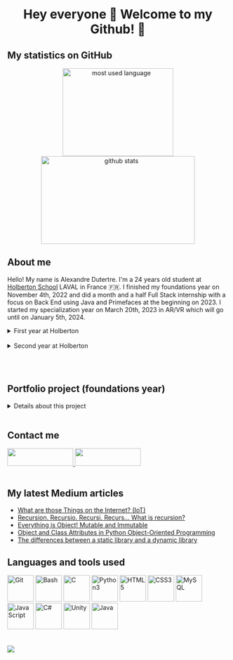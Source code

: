 # <div align="center">Hey everyone 👋 Welcome to my Github! 🎊</div>

## **My statistics on GitHub**
<div align="center">
	<img width="252" height="200" src="https://github-readme-stats.vercel.app/api/top-langs/?username=adut24&langs_count=5&theme=codeSTACKr&border_color=ffffff" alt="most used language" />
	<img width="350" height="200" src="https://github-readme-stats.vercel.app/api?username=adut24&show_icons=true&&theme=codeSTACKr&border_color=ffffff" alt="github stats" />
</div>

## **About me**
Hello! My name is Alexandre Dutertre. I'm a 24 years old student at [Holberton School](https://www.holbertonschool.com) LAVAL in France 🇫🇷. I finished my foundations year on November 4th, 2022 and did a month and a half Full Stack internship with a focus on Back End using Java and Primefaces at the beginning on 2023. I started my specialization year on March 20th, 2023 in AR/VR which will go until on January 5th, 2024.
<br/>
<details>
<summary>First year at Holberton</summary>
<br/>
During the foundations year, I studied among other things:
<ul>
<li>C</li>
<li>Python3</li>
<li>HTML5/CSS3</li>
</ul>

You can find the complete list at the end of this README. I can work on Web and Software Development as well as learning new languages to work on all kind of interesting projects!

We also learned to code in group during various projects with the most important being:
<ul>
<li><a href="https://github.com/adut24/printf">printf</a>
<li><a href="https://github.com/adut24/simple_shell">simple shell</a>
<li><strong><U>AirBnB clone series</U></strong>:
<ul>
<li><a href="https://github.com/adut24/holbertonschool-AirBnB_clone">AirBnB clone - console</a> (group project)
<li><a href="https://github.com/adut24/holbertonschool-AirBnB_clone/tree/main/web_static">AirBnB clone - web static</a> (solo project)
<li><a href="https://github.com/adut24/holbertonschool-AirBnB_clone_v2/">AirBnB clone - MySQL</a> (group project)
<li><a href="https://github.com/adut24/holbertonschool-AirBnB_clone_v2/">AirBnB clone - Deploy static</a> (solo project)
<li><a href="https://github.com/adut24/holbertonschool-AirBnB_clone_v2/tree/master/web_flask">AirBnB clone - Web framework</a> (solo project)
<li><a href="https://github.com/adut24/holbertonschool-AirBnB_clone_v3">AirBnB clone - RESTful API</a> (group project)
<li><a href="https://github.com/adut24/holbertonschool-AirBnB_clone_v4">AirBnB clone - Web dynamic</a> (group project)
</ul>
</ul>
<br/>
I also did my portfolio project in group but for more details, see below in the portfolio project section.
</details>
<br/>

<details>
<summary>Second year at Holberton</summary>
<img src="https://media.tenor.com/0Gs0i8LsBn8AAAAC/gear-kolo.gif" alt="To do" />
</details>

<br/><br/>

## **Portfolio project (foundations year)**
<details>
<summary>Details about this project</summary>
<br/>
My portfolio project for the foundations year was a <a href="https://en.wikipedia.org/wiki/Roguelike">Rogue-like</a> game done on Unity, that I developped in team with <a href="https://github.com/nboute">Nicolas Bouté</a> and <a href="https://github.com/Pierre-Dureau">Pierre Dureau</a>. The game is called <strong>Bluegun</strong>.
We chose to develop our portfolio project on Unity because all three of us want to do the <strong>AR/VR</strong> specialization during our second year at Holberton School.

This game engine is the primary software being used during the specialization year, so we wanted to use it to familiarize ourselves with it beforehand, but also see if we liked C# or Unity at the same time.

The project was cut in several parts starting from September 29th, 2022 to November 4th, 2022 (presentation day):
<div align="center"><img src="https://imgur.com/S7aQAzR.png" height="400px" alt="Timeline" /></div>

As a first experience on Unity, we watched a lot of tutorial videos and experimented with functions we found in the Unity documentation API. This project comforted me in my wish to specialize in AR/VR as I liked the C# language and the possibilities it gave us.
<br/><br/>
<a href="https://github.com/adut24/portfolio_bluegun">Project repository</a>
</details>
<br/>

## **Contact me**
<div>
<a href="https://www.linkedin.com/in/alexandredut">
<img width="150" height="40" src="https://cdn.icon-icons.com/icons2/2530/PNG/512/linkedin_button_icon_151847.png" />
</a>
<a href="mailto:dutertre.alexandre@laposte.net">
<img width="150" height="40" src="https://cdn.icon-icons.com/icons2/2530/PNG/512/email_me_button_icon_151852.png" />
</a>
</div>
<br/>

## **My latest Medium articles**
<!-- MEDIUM-STORY-LIST:START -->
- [What are those Things on the Internet? &lpar;IoT&rpar;](https://medium.com/@alex24dutertre/what-are-those-things-on-the-internet-iot-e7f13464dd41?source=rss-6ed84c5350e0------2)
- [Recursion. Recursio. Recursi. Recurs… What is recursion?](https://medium.com/@alex24dutertre/recursion-recursio-recursi-recurs-what-is-recursion-f8ee3afb31e3?source=rss-6ed84c5350e0------2)
- [Everything is Object! Mutable and Immutable](https://medium.com/@alex24dutertre/everything-is-object-mutable-and-immutable-405cae8aba75?source=rss-6ed84c5350e0------2)
- [Object and Class Attributes in Python Object-Oriented Programming](https://medium.com/@alex24dutertre/object-and-class-attributes-in-python-object-oriented-programming-9fb422d9a45b?source=rss-6ed84c5350e0------2)
- [The differences between a static library and a dynamic library](https://medium.com/@alex24dutertre/the-differences-between-a-static-library-and-a-dynamic-library-714840bea128?source=rss-6ed84c5350e0------2)
<!-- MEDIUM-STORY-LIST:END -->

## **Languages and tools used**
<div>
	<img height="60" src="https://cdn.icon-icons.com/icons2/2107/PNG/512/file_type_git_icon_130581.png" alt="Git" />
	<img height="60" src="https://imgur.com/c6mUznG.png" alt="Bash" />
	<img height="60" src="https://cdn.icon-icons.com/icons2/2415/PNG/512/c_original_logo_icon_146611.png" alt="C" />
	<img height="60" src="https://cdn.icon-icons.com/icons2/1508/PNG/512/python_104451.png" alt="Python3" />
	<img height="60" src="https://cdn.icon-icons.com/icons2/2107/PNG/512/file_type_html_icon_130541.png" alt="HTML5" />
	<img height="60" src="https://cdn.icon-icons.com/icons2/2107/PNG/512/file_type_css_icon_130661.png" alt="CSS3" />
	<img height="60" src="https://cdn.icon-icons.com/icons2/2699/PNG/512/mysql_official_logo_icon_169938.png" alt="MySQL" />
	<img height="60" src="https://cdn.icon-icons.com/icons2/2108/PNG/512/javascript_icon_130900.png" alt="JavaScript" />
	<img height="60" src="https://cdn.icon-icons.com/icons2/2415/PNG/512/csharp_original_logo_icon_146578.png" alt="C#" />
	<img height="60" src="https://cdn.icon-icons.com/icons2/615/PNG/256/Unity_icon-icons.com_56592.png" alt="Unity" />
	<img height="60" src="https://cdn.icon-icons.com/icons2/2415/PNG/512/java_original_logo_icon_146458.png" alt="Java" />
</div>
<br/><br/>

<img src="https://komarev.com/ghpvc/?username=adut24&&style=flat-square" />

